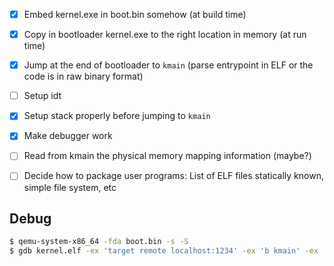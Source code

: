 - [x] Embed kernel.exe in boot.bin somehow (at build time)
- [x] Copy in bootloader kernel.exe to the right location in memory (at run time)
- [x] Jump at the end of bootloader to `kmain` (parse entrypoint in ELF or the code is in raw binary format)
- [ ] Setup idt
- [x] Setup stack properly before jumping to `kmain`
- [x] Make debugger work
- [ ] Read from kmain the physical memory mapping information (maybe?)
- [ ] Decide how to package user programs: List of ELF files statically known, simple file system, etc


## Debug

```sh
$ qemu-system-x86_64 -fda boot.bin -s -S
$ gdb kernel.elf -ex 'target remote localhost:1234' -ex 'b kmain' -ex 'c'
``` 

